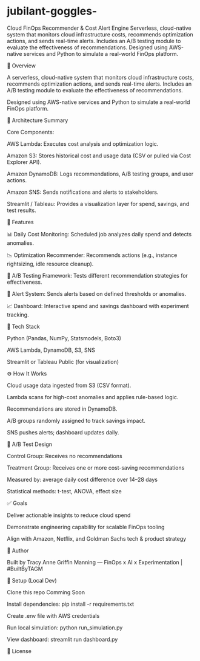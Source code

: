 # jubilant-goggles-
Cloud FinOps Recommender &amp; Cost Alert Engine Serverless, cloud-native system that monitors cloud infrastructure costs, recommends optimization actions, and sends real-time alerts. Includes an A/B testing module to evaluate the effectiveness of recommendations.  Designed using AWS-native services and Python to simulate a real-world FinOps platform.


📌 Overview

A serverless, cloud-native system that monitors cloud infrastructure costs, recommends optimization actions, and sends real-time alerts. Includes an A/B testing module to evaluate the effectiveness of recommendations.

Designed using AWS-native services and Python to simulate a real-world FinOps platform.


🧱 Architecture Summary

Core Components:

AWS Lambda: Executes cost analysis and optimization logic.

Amazon S3: Stores historical cost and usage data (CSV or pulled via Cost Explorer API).

Amazon DynamoDB: Logs recommendations, A/B testing groups, and user actions.

Amazon SNS: Sends notifications and alerts to stakeholders.

Streamlit / Tableau: Provides a visualization layer for spend, savings, and test results.



🧠 Features

📊 Daily Cost Monitoring: Scheduled job analyzes daily spend and detects anomalies.

📉 Optimization Recommender: Recommends actions (e.g., instance rightsizing, idle resource cleanup).

🧪 A/B Testing Framework: Tests different recommendation strategies for effectiveness.

🚨 Alert System: Sends alerts based on defined thresholds or anomalies.

📈 Dashboard: Interactive spend and savings dashboard with experiment tracking.


🐍 Tech Stack

Python (Pandas, NumPy, Statsmodels, Boto3)

AWS Lambda, DynamoDB, S3, SNS

Streamlit or Tableau Public (for visualization)

⚙️ How It Works

Cloud usage data ingested from S3 (CSV format).

Lambda scans for high-cost anomalies and applies rule-based logic.

Recommendations are stored in DynamoDB.

A/B groups randomly assigned to track savings impact.

SNS pushes alerts; dashboard updates daily.


🧪 A/B Test Design

Control Group: Receives no recommendations

Treatment Group: Receives one or more cost-saving recommendations

Measured by: average daily cost difference over 14–28 days

Statistical methods: t-test, ANOVA, effect size


✅ Goals

Deliver actionable insights to reduce cloud spend

Demonstrate engineering capability for scalable FinOps tooling

Align with Amazon, Netflix, and Goldman Sachs tech & product strategy

🪪 Author

Built by Tracy Anne Griffin Manning — FinOps x AI x Experimentation | #BuiltByTAGM

🚀 Setup (Local Dev)

Clone this repo Comming Soon 

Install dependencies: pip install -r requirements.txt

Create .env file with AWS credentials

Run local simulation: python run_simulation.py

View dashboard: streamlit run dashboard.py

📄 License

